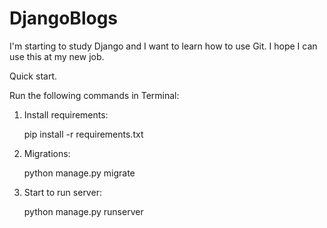 # DjangoBlogs
I'm starting to study Django and I want to learn how to use Git. I hope I can use this at my new job.

Quick start.

Run the following commands in Terminal:

  1. Install requirements:

      pip install -r requirements.txt

  2. Migrations:

      python manage.py migrate

  3. Start to run server:

      python manage.py runserver
